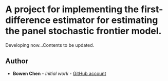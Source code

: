 # A project for implementing the first-difference estimator for estimating the panel stochastic frontier model. 

Developing now...Contents to be updated. 

## Author

* **Bowen Chen** - *Initial work* - [GitHub account](https://https://github.com/cbw1243)


